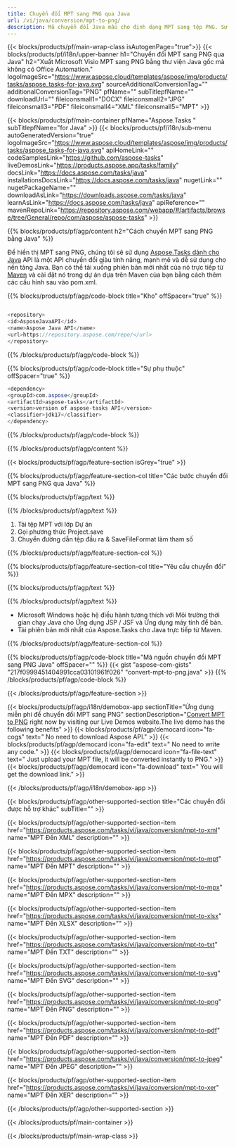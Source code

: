 ```yaml
---
title: Chuyển đổi MPT sang PNG qua Java 
url: /vi/java/conversion/mpt-to-png/ 
description: Mã chuyển đổi Java mẫu cho định dạng MPT sang tệp PNG. Sử dụng mã ví dụ này để chuyển đổi MPT sang PNG trong bất kỳ ứng dụng dựa trên Web hoặc Máy tính Java nào.
---
```


{{< blocks/products/pf/main-wrap-class isAutogenPage="true">}}
{{< blocks/products/pf/i18n/upper-banner h1="Chuyển đổi MPT sang PNG qua Java" h2="Xuất Microsoft Visio MPT sang PNG bằng thư viện Java gốc mà không có Office Automation." logoImageSrc="https://www.aspose.cloud/templates/aspose/img/products/tasks/aspose_tasks-for-java.svg" sourceAdditionalConversionTag="" additionalConversionTag="PNG" pfName="" subTitlepfName="" downloadUrl="" fileiconsmall1="DOCX" fileiconsmall2="JPG" fileiconsmall3="PDF" fileiconsmall4="XML" fileiconsmall5="MPT" >}}

{{< blocks/products/pf/main-container pfName="Aspose.Tasks " subTitlepfName="for Java" >}}
{{< blocks/products/pf/i18n/sub-menu autoGeneratedVersion="true" logoImageSrc="https://www.aspose.cloud/templates/aspose/img/products/tasks/aspose_tasks-for-java.svg" apiHomeLink="" codeSamplesLink="https://github.com/aspose-tasks" liveDemosLink="https://products.aspose.app/tasks/family" docsLink="https://docs.aspose.com/tasks/java" installationsDocsLink="https://docs.aspose.com/tasks/java" nugetLink="" nugetPackageName="" downloadAsLink="https://downloads.aspose.com/tasks/java" learnAsLink="https://docs.aspose.com/tasks/java" apiReference="" mavenRepoLink="https://repository.aspose.com/webapp/#/artifacts/browse/tree/General/repo/com/aspose/aspose-tasks" >}}

{{% blocks/products/pf/agp/content h2="Cách chuyển MPT sang PNG bằng Java" %}}

Để hiển thị MPT sang PNG, chúng tôi sẽ sử dụng
 [Aspose.Tasks dành cho Java](https://products.aspose.com/tasks/java)
 API là một API chuyển đổi giàu tính năng, mạnh mẽ và dễ sử dụng cho nền tảng Java. Bạn có thể tải xuống phiên bản mới nhất của nó trực tiếp từ
 [Maven](https://repository.aspose.com/webapp/#/artifacts/browse/tree/General/repo/com/aspose/aspose-tasks)
 và cài đặt nó trong dự án dựa trên Maven của bạn bằng cách thêm các cấu hình sau vào pom.xml.

{{% blocks/products/pf/agp/code-block title="Kho" offSpacer="true" %}}

```cs

<repository>
<id>AsposeJavaAPI</id>
<name>Aspose Java API</name>
<url>https://repository.aspose.com/repo/</url>
</repository>

```

{{% /blocks/products/pf/agp/code-block %}}

{{% blocks/products/pf/agp/code-block title="Sự phụ thuộc" offSpacer="true" %}}

```cs
<dependency>
<groupId>com.aspose</groupId>
<artifactId>aspose-tasks</artifactId>
<version>version of aspose-tasks API</version>
<classifier>jdk17</classifier>
</dependency>

```

{{% /blocks/products/pf/agp/code-block %}}

{{% /blocks/products/pf/agp/content %}}

{{< blocks/products/pf/agp/feature-section isGrey="true" >}}

{{% blocks/products/pf/agp/feature-section-col title="Các bước chuyển đổi MPT sang PNG qua Java" %}}

{{% blocks/products/pf/agp/text %}}

{{% /blocks/products/pf/agp/text %}}

1. Tải tệp MPT với lớp Dự án
1. Gọi phương thức Project.save
1. Chuyển đường dẫn tệp đầu ra & SaveFileFormat làm tham số

{{% /blocks/products/pf/agp/feature-section-col %}}

{{% blocks/products/pf/agp/feature-section-col title="Yêu cầu chuyển đổi" %}}

{{% blocks/products/pf/agp/text %}}

{{% /blocks/products/pf/agp/text %}}

- Microsoft Windows hoặc hệ điều hành tương thích với Môi trường thời gian chạy Java cho Ứng dụng JSP / JSF và Ứng dụng máy tính để bàn.
- Tải phiên bản mới nhất của Aspose.Tasks cho Java trực tiếp từ Maven.

{{% /blocks/products/pf/agp/feature-section-col %}}

{{% blocks/products/pf/agp/code-block title="Mã nguồn chuyển đổi MPT sang PNG Java" offSpacer="" %}}
{{< gist "aspose-com-gists" "217f0999451404991cca03101961f026" "convert-mpt-to-png.java" >}}
{{% /blocks/products/pf/agp/code-block %}}

{{< /blocks/products/pf/agp/feature-section >}}

<!-- aboutfile Starts -->

{{< blocks/products/pf/agp/i18n/demobox-app sectionTitle="Ứng dụng miễn phí để chuyển đổi MPT sang PNG" sectionDescription="[Convert MPT to PNG](https://products.aspose.app/tasks/conversion/mpt-to-png) right now by visiting our Live Demos website.The live demo has the following benefits" >}}
        {{< blocks/products/pf/agp/democard icon="fa-cogs" text=" No need to download Aspose API." >}}
        {{< blocks/products/pf/agp/democard icon="fa-edit" text=" No need to write any code." >}}
        {{< blocks/products/pf/agp/democard icon="fa-file-text" text=" Just upload your MPT file, it will be converted instantly to PNG." >}}
        {{< blocks/products/pf/agp/democard icon="fa-download" text=" You will get the download link." >}}

{{< /blocks/products/pf/agp/i18n/demobox-app >}}

<!-- aboutfile Ends -->

{{< blocks/products/pf/agp/other-supported-section title="Các chuyển đổi được hỗ trợ khác" subTitle="" >}}

{{< blocks/products/pf/agp/other-supported-section-item href="https://products.aspose.com/tasks/vi/java/conversion/mpt-to-xml" name="MPT Đến XML" description="" >}}

{{< blocks/products/pf/agp/other-supported-section-item href="https://products.aspose.com/tasks/vi/java/conversion/mpt-to-mpt" name="MPT Đến MPT" description="" >}}

{{< blocks/products/pf/agp/other-supported-section-item href="https://products.aspose.com/tasks/vi/java/conversion/mpt-to-mpx" name="MPT Đến MPX" description="" >}}

{{< blocks/products/pf/agp/other-supported-section-item href="https://products.aspose.com/tasks/vi/java/conversion/mpt-to-xlsx" name="MPT Đến XLSX" description="" >}}

{{< blocks/products/pf/agp/other-supported-section-item href="https://products.aspose.com/tasks/vi/java/conversion/mpt-to-txt" name="MPT Đến TXT" description="" >}}

{{< blocks/products/pf/agp/other-supported-section-item href="https://products.aspose.com/tasks/vi/java/conversion/mpt-to-svg" name="MPT Đến SVG" description="" >}}

{{< blocks/products/pf/agp/other-supported-section-item href="https://products.aspose.com/tasks/vi/java/conversion/mpt-to-png" name="MPT Đến PNG" description="" >}}

{{< blocks/products/pf/agp/other-supported-section-item href="https://products.aspose.com/tasks/vi/java/conversion/mpt-to-pdf" name="MPT Đến PDF" description="" >}}

{{< blocks/products/pf/agp/other-supported-section-item href="https://products.aspose.com/tasks/vi/java/conversion/mpt-to-jpeg" name="MPT Đến JPEG" description="" >}}

{{< blocks/products/pf/agp/other-supported-section-item href="https://products.aspose.com/tasks/vi/java/conversion/mpt-to-xer" name="MPT Đến XER" description="" >}}



{{< /blocks/products/pf/agp/other-supported-section >}}

{{< /blocks/products/pf/main-container >}}
    
{{< /blocks/products/pf/main-wrap-class >}}
